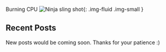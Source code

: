 Burning CPU
![Ninja sling shot](https://i.imgur.com/zOt4jXD.png){: .img-fluid .img-small }

## Recent Posts
New posts would be coming soon. Thanks for your patience :)
